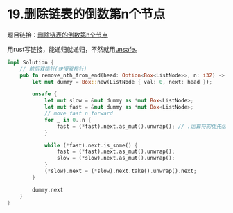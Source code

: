 # 19.删除链表的倒数第n个节点

题目链接：[删除链表的倒数第n个节点](https://leetcode.cn/problems/remove-nth-node-from-end-of-list/)

用rust写链接，能递归就递归，不然就用[unsafe](https://course.rs/advance/unsafe/superpowers.html#%E8%A7%A3%E5%BC%95%E7%94%A8%E8%A3%B8%E6%8C%87%E9%92%88)。

```rust
impl Solution {
    // 前后双指针(快慢双指针)
    pub fn remove_nth_from_end(head: Option<Box<ListNode>>, n: i32) -> Option<Box<ListNode>> {
        let mut dummy = Box::new(ListNode { val: 0, next: head });

        unsafe {
            let mut slow = &mut dummy as *mut Box<ListNode>;
            let mut fast = &mut dummy as *mut Box<ListNode>;
            // move fast n forward
            for _ in 0..n {
                fast = (*fast).next.as_mut().unwrap(); // .运算符的优先级比解引用高，所以要用括号
            }

            while (*fast).next.is_some() {
                fast = (*fast).next.as_mut().unwrap();
                slow = (*slow).next.as_mut().unwrap();
            }
            (*slow).next = (*slow).next.take().unwrap().next;
        }

        dummy.next
    }
}
```
